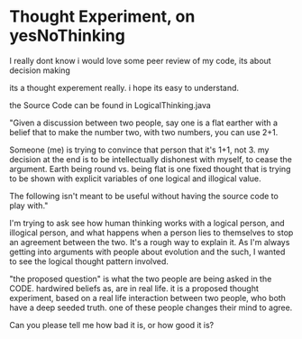 # Thought Experiment, on yesNoThinking
I really dont know i would love some peer review of my code, its about decision making

its a thought experement really. i hope its easy to understand. 

the Source Code can be found in LogicalThinking.java

"Given a discussion between two people, say one is a flat earther with a belief that to make the number two, with two numbers, you can use 2+1.

Someone (me) is trying to convince that person that it's 1+1, not 3. my decision at the end is to be intellectually dishonest with myself, to cease the argument. Earth being round vs. being flat is one fixed thought that is trying to be shown with explicit variables of one logical and illogical value.

The following isn't meant to be useful without having the source code to play with."

I'm trying to ask see how human thinking works with a logical person, and illogical person, and what happens when a person lies to themselves to stop an agreement between the two. It's a rough way to explain it. As I'm always getting into arguments with people about evolution and the such, I wanted to see the logical thought pattern involved.

"the proposed question" is what the two people are being asked in the CODE. hardwired beliefs as, are in real life. it is a proposed thought experiment, based on a real life interaction between two people, who both have a deep seeded truth. one of these people changes their mind to agree. 

Can you please tell me how bad it is, or how good it is? 
